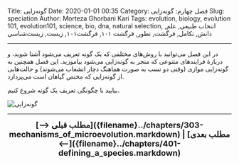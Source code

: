 Title: گونه‌زایی
Date: 2020-01-01 00:35
Category: فصل چهارم: گونه‌زایی
Slug: speciation
Author: Morteza Ghorbani Kari
Tags: evolution, biology, evolution 101, evolution101, science, bio, dna, natural selection, انتخاب طبیعی, علم, دانش, تکامل, فرگشت, تطور, فرگشت ۱۰۱, فرگشت۱۰۱, زیست, زیست‌شناسی

------
در این فصل می‌توانید با روش‌های مختلفی که یک گونه تعریف می‌شود آشنا شوید، و دربارهٔ فرایندهای متنوعی که منجر به گونه‌زایی می‌شود بیاموزید. این فصل همچنین به گونه‌زایی موازی (وقتی دو نسب به صورت هماهنگ دچار انشعاب می‌شوند) و حالت‌هایی از گونه‌زایی که مختص گیاهان است می‌پردازد.

بیایید با چگونگی تعریف یک گونه شروع کنیم.

![گونه‌زایی]({static}/images/40-1.gif)

------
<center>
    <font size="4">
        <b>
            [⟶ مطلب قبلی]({filename}../chapters/303-mechanisms_of_microevolution.markdown) | [مطلب بعدی ⟵]({filename}../chapters/401-defining_a_species.markdown) 
        </b>
    </font>
</center>